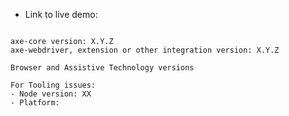 <!-- Thanks for reporting an issue to axe-core. Please provide all necessary info to reproduce the issue. Without adequate details, your issue may be closed without investigation. 

If you’re reporting a bug, include a description of the issue and a page or code snippet where it can be reproduced. Please make sure you have tested this with the latest version of axe-core. When proposing a new rule, please use our rule template: https://github.com/dequelabs/axe-core/blob/develop/doc/rule-proposal.md

Describe what the desired behavior would be, and how it applies to axe-core's  "Accessibility Supported" policy: https://github.com/dequelabs/axe-core/blob/develop/doc/accessibility-supported.md
-->

- Link to live demo:

<pre><code>
axe-core version: X.Y.Z
axe-webdriver, extension or other integration version: X.Y.Z

Browser and Assistive Technology versions

For Tooling issues:
- Node version: XX  <!-- run `node --version` -->
- Platform:  <!-- Mac, Linux, Windows -->
</code></pre>